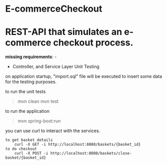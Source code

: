 # E-commerceCheckout
 

# REST-API that simulates an e-commerce checkout process.

**missing requirements**: -
-	Controller, and Service Layer Unit Testing

on application startup, "import.sql" file will be executed to insert some data for the testing purposes.

to run the unit tests 

>mvn clean
>mvn test

to run the application 
>mvn spring-boot:run

you can use curl to interact with the services.

	to get basket details
		curl -X GET -i http://localhost:8080/baskets/{basket_id} 
	to do checkout
		curl -X POST -i http://localhost:8080/baskets/close-basket/{basket_id}
